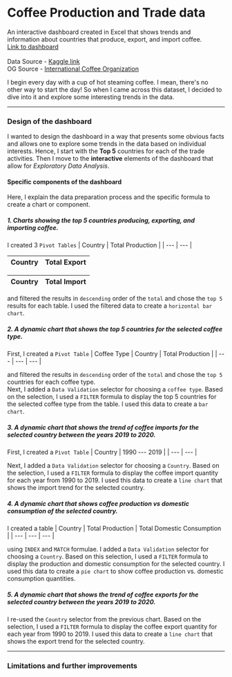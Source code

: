 # Coffee Production and Trade data
An interactive dashboard created in Excel that shows trends and information about countries that produce, export, and import coffee.\
[Link to dashboard](https://onedrive.live.com/edit.aspx?resid=784924BC0EF8BD53!3652&cid=784924bc0ef8bd53&CT=1700339340611&OR=ItemsView)\
\
Data Source - [Kaggle link](https://www.kaggle.com/datasets/michals22/coffee-dataset/data) \
OG Source - [International Coffee Organization](https://icocoffee.org/)

I begin every day with a cup of hot steaming coffee. I mean, there's no other way to start the day! 
So when I came across this dataset, I decided to dive into it and explore some interesting trends in the data.

---

### Design of the dashboard
I wanted to design the dashboard in a way that presents some obvious facts and allows one to explore some trends in the data based on individual interests. 
Hence, I start with the **Top 5** countries for each of the trade activities. Then I move to the **interactive** elements of the dashboard that allow for *Exploratory Data Analysis*.

#### Specific components of the dashboard
Here, I explain the data preparation process and the specific formula to create a chart or component.

##### 1. Charts showing the top 5 countries producing, exporting, and importing coffee.
I created 3 `Pivot Tables`
| Country | Total Production |
| --- | --- |

| Country | Total Export |
| --- | --- |

| Country | Total Import |
| --- | --- |

and filtered the results in `descending` order of the `total` and chose the `top 5` results for each table. I used the filtered data to create a `horizontal bar chart`.

##### 2. A dynamic chart that shows the top 5 countries for the selected coffee type.
First, I created a `Pivot Table`
| Coffee Type | Country | Total Production |
| --- | --- | --- |

and filtered the results in `descending` order of the `total` and chose the `top 5` countries for each coffee type.\
Next, I added a `Data Validation` selector for choosing a `coffee type`. Based on the selection, I used a `FILTER` formula to display the top 5 countries for the selected coffee type from the table. I used this data to create a `bar chart`.

##### 3. A dynamic chart that shows the trend of coffee imports for the selected country between the years 2019 to 2020.
First, I created a `Pivot Table`
| Country | 1990 --- 2019 |
| --- | --- |

Next, I added a `Data Validation` selector for choosing a `Country`. Based on the selection, I used a `FILTER` formula to display the coffee import quantity for each year from 1990 to 2019. I used this data to create a `line chart` that shows the import trend for the selected country.

##### 4. A dynamic chart that shows coffee production vs domestic consumption of the selected country.
I created a table
| Country | Total Production | Total Domestic Consumption |
| --- | --- | --- |

using `INDEX` and `MATCH` formulae. I added a `Data Validation` selector for choosing a `Country`. Based on this selection, I used a `FILTER` formula to display the production and domestic consumption for the selected country. I used this data to create a `pie chart` to show coffee production vs. domestic consumption quantities.

##### 5. A dynamic chart that shows the trend of coffee exports for the selected country between the years 2019 to 2020.
I re-used the `Country` selector from the previous chart. Based on the selection, I used a `FILTER` formula to display the coffee export quantity for each year from 1990 to 2019. I used this data to create a `line chart` that shows the export trend for the selected country.

---

### Limitations and further improvements

